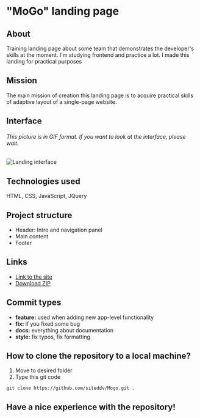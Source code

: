 # "MoGo" landing page

## About
Training landing page about some team that demonstrates the developer's skills at the moment. I'm studying frontend and practice a lot. I made this landing for practical purposes

## Mission
The main mission of creation this landing page is to acquire practical skills of adaptive layout of a single-page website.

## Interface
###### This picture is in GIF format. If you want to look at the interface, please wait.
![Landing interface](https://github.com/siteddv/Mogo/blob/master/assets/images/interface_presentation.gif)

## Technologies used
HTML, CSS, JavaScript, JQuery

## Project structure
* Header: Intro and navigation panel
* Main content
* Footer

## Links
* [Link to the site](https://siteddv.github.io/Mogo/)
* [Download ZIP](https://github.com/siteddv/Mogo/archive/refs/heads/main.zip)

## Commit types
* **feature:** used when adding new app-level functionality
* **fix:** if you fixed some bug
* **docs:** everything about documentation
* **style:** fix typos, fix formatting

## How to clone the repository to a local machine?
1) Move to desired folder
2) Type this git code
```git
git clone https://github.com/siteddv/Mogo.git .
```

## Have a nice experience with the repository!
